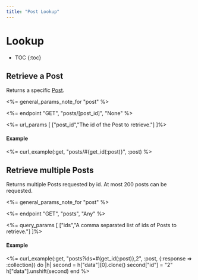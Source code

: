 ```yaml
---
title: "Post Lookup"
---
```


# Lookup

* TOC
{:toc}

## Retrieve a Post

Returns a specific [Post](/reference/resources/post/).

<%= general_params_note_for "post" %>

<%= endpoint "GET", "posts/[post_id]", "None" %>

<%= url_params [
    ["post_id","The id of the Post to retrieve."]
]%>

#### Example

<%= curl_example(:get, "posts/#{get_id(:post)}", :post) %>

## Retrieve multiple Posts

Returns multiple Posts requested by id. At most 200 posts can be requested.

<%= general_params_note_for "post" %>

<%= endpoint "GET", "posts", "Any" %>

<%= query_params [
    ["ids","A comma separated list of ids of Posts to retrieve."]
]%>

#### Example

<%= curl_example(:get, "posts?ids=#{get_id(:post)},2", :post, {:response => :collection}) do |h|
    second = h["data"][0].clone()
    second["id"] = "2"
    h["data"].unshift(second)
end %>
